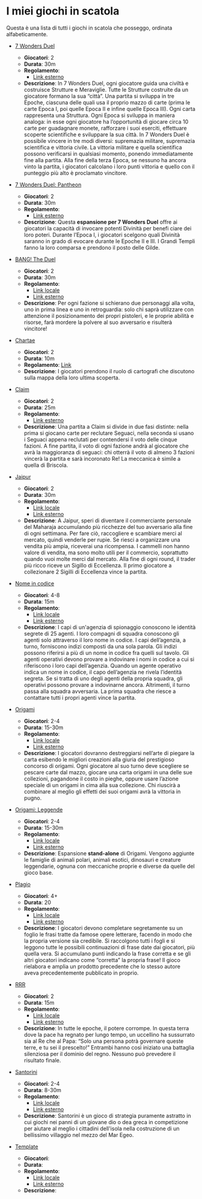 # I miei giochi in scatola

Questa è una lista di tutti i giochi in scatola che posseggo, ordinata alfabeticamente.

- [7 Wonders Duel](https://www.rprod.com/it/games/7-wonders-duel)
  - **Giocatori**: 2
  - **Durata**: 30m
  - **Regolamento**:
    - [Link esterno](https://cdn.svc.asmodee.net/production-rprod/storage/downloads/games/7wonders-duel/it/7du-rules-it-1599056294rnFTN.pdf)
  - **Descrizione**: In 7 Wonders Duel, ogni giocatore guida una civiltà e costruisce Strutture e Meraviglie. Tutte le Strutture costruite da un giocatore formano la sua “città”. Una partita si sviluppa in tre Epoche, ciascuna delle quali usa il proprio mazzo di carte (prima le carte Epoca I, poi quelle Epoca II e infine quelle Epoca III). Ogni carta rappresenta una Struttura. Ogni Epoca si sviluppa in maniera analoga: in esse ogni giocatore ha l’opportunità di giocare circa 10 carte per guadagnare monete, rafforzare i suoi eserciti, effettuare scoperte scientifiche e sviluppare la sua città.
In 7 Wonders Duel è possibile vincere in tre modi diversi: supremazia militare, supremazia scientifica e vittoria civile.
La vittoria militare e quella scientifica possono verificarsi in qualsiasi momento, ponendo immediatamente fine alla partita. Alla fine della terza Epoca, se nessuno ha ancora vinto la partita, i giocatori calcolano i loro punti vittoria e quello con il punteggio più alto è proclamato vincitore.

- [7 Wonders Duel: Pantheon](https://www.rprod.com/it/games/7-wonders-duel/pantheon)
  - **Giocatori**: 2
  - **Durata**: 30m
  - **Regolamento**:
    - [Link esterno](https://cdn.svc.asmodee.net/production-rprod/storage/downloads/games/7wonders-duel-pantheon/it/7dpa-rules-it-16245352255fvc2.pdf)
  - **Descrizione**: Questa **espansione per 7 Wonders Duel** offre ai giocatori la capacità di invocare potenti Divinità per benefi ciare dei loro poteri. Durante l’Epoca I, i giocatori scelgono quali Divinità saranno in grado di evocare durante le Epoche II e III. I Grandi Templi fanno la loro comparsa e prendono il posto delle Gilde.
 
- [BANG! The Duel](https://bang.dvgiochi.com/prod.php?id=10)
  - **Giocatori**: 2
  - **Durata**: 30m
  - **Regolamento**:
    - [Link locale]()
    - [Link esterno](https://www.dvgiochi.com/giochi/Bang-TheDuel/download/Bang_TheDuel_Rules_ITA.pdf)
  - **Descrizione**: Per ogni fazione si schierano due personaggi alla volta, uno in prima linea e uno in retroguardia: solo chi saprà utilizzare con attenzione il posizionamento dei propri pistoleri, e le proprie abilità e risorse, farà mordere la polvere al suo avversario e risulterà vincitore!

- [Chartae](https://www.xvgames.it/chartae/)
  - **Giocatori**: 2
  - **Durata**: 10m
  - **Regolamento**: [Link]()
  - **Descrizione**: I giocatori prendono il ruolo di cartografi che discutono sulla mappa della loro ultima scoperta.
 
- [Claim](https://www.msedizioni.it/claim/)
  - **Giocatori**: 2
  - **Durata**: 25m
  - **Regolamento**:
    - [Link esterno](https://www.dropbox.com/s/gjlt5ik6yp4m9bt/MSEDIZIONI-CLAIM_REGOLAMENTO.pdf?dl=0)
  - **Descrizione**: Una partita a Claim si divide in due fasi distinte: nella prima si giocano carte per reclutare Seguaci, nella seconda si usano i Seguaci appena reclutati per contendersi il voto delle cinque fazioni. A fine partita, il voto di ogni fazione andrà al giocatore che avrà la maggioranza di seguaci: chi otterrà il voto di almeno 3 fazioni vincerà la partita e sarà incoronato Re! La meccanica è simile a quella di Briscola.
 
- [Jaipur](https://www.spacecowboys.fr/jaipur-english)
  - **Giocatori**: 2
  - **Durata**: 30m
  - **Regolamento**:
    - [Link locale]()
    - [Link esterno](https://www.spacecowboys.fr/_files/ugd/59baa2_668d47414cf6481d97060052b7238b2d.pdf)
  - **Descrizione**: A Jaipur, speri di diventare il commerciante personale del Maharaja accumulando più ricchezze del tuo avversario alla fine di ogni settimana. Per fare ciò, raccogliere e scambiare merci al mercato, quindi venderle per rupie. Se riesci a organizzare una vendita più ampia, riceverai una ricompensa. I cammelli non hanno valore di vendita, ma sono molto utili per il commercio, soprattutto quando vuoi molte merci dal mercato.
Alla fine di ogni round, il trader più ricco riceve un Sigillo di Eccellenza. Il primo giocatore a collezionare 2 Sigilli di Eccellenza vince la partita.
    
- [Nome in codice](https://www.craniocreations.it/prodotto/nome-in-codice)
  - **Giocatori**: 4-8
  - **Durata**: 15m
  - **Regolamento**: 
    - [Link locale](./regolamenti/nome-in-codice-regolamento.pdf)
    - [Link esterno](https://czechgames.com/files/rules/codenames-rules-it.pdf)
  - **Descrizione**: I capi di un'agenzia di spionaggio conoscono le identità segrete di 25 agenti. I loro compagni di squadra conoscono gli agenti solo
attraverso il loro nome in codice.
I capi dell’agenzia, a turno, forniscono indizi composti da una sola parola. Gli indizi possono riferirsi a più di un nome in codice fra quelli sul tavolo. Gli agenti operativi devono provare a indovinare i nomi in codice a cui si riferiscono i loro capi dell’agenzia. Quando un agente operativo indica un nome in codice, il capo dell’agenzia ne rivela l’identità segreta. Se si tratta di uno degli agenti della propria squadra, gli operativi possono provare a indovinarne ancora. Altrimenti, il turno passa alla squadra avversaria. La prima squadra che riesce a contattare tutti i propri agenti vince la partita.

- [Origami](https://web.archive.org/web/20221003041333/https://www.dvgiochi.com/catalogo/origami-ita/?linea=2)
  - **Giocatori**: 2-4
  - **Durata**: 15-30m
  - **Regolamento**: 
    - [Link locale](./regolamenti/origami-regolamento.pdf)
    - [Link esterno](https://web.archive.org/web/20221003041333/https://www.dvgiochi.com/giochi/origami-ita/download/Origami_Rules-ITA.pdf)
  - **Descrizione**: I giocatori dovranno destreggiarsi nell’arte di piegare la carta esibendo le migliori creazioni alla giuria del prestigioso concorso di origami.
Ogni giocatore al suo turno deve scegliere se pescare carte dal mazzo, giocare una carta origami in una delle sue collezioni, pagandone il costo in pieghe, oppure usare l’azione speciale di un origami in cima alla sua collezione. Chi riuscirà a combinare al meglio gli effetti dei suoi origami avrà la vittoria in pugno.

- [Origami: Leggende](https://www.dvgiochi.com/catalogo/origami-leggende/)
  - **Giocatori**: 2-4
  - **Durata**: 15-30m
  - **Regolamento**:
    - [Link locale](./regolamenti/origami-leggende-regolamento.pdf)
    - [Link esterno](https://www.dvgiochi.com/giochi/origami-leggende/download/Origami-Legends_ITA_Rules.pdf)
  - **Descrizione**: Espansione **stand-alone** di Origami. Vengono aggiunte le famiglie di animali polari, animali esotici, dinosauri e creature leggendarie, ognuna con meccaniche proprie e diverse da quelle del gioco base.

- [Plagio](https://www.studiogiochi.com/pubblicazioni/plagio-it-2/)
  - **Giocatori**: 4+
  - **Durata**: 20
  - **Regolamento**:
    - [Link locale]()
    - [Link esterno](https://www.studiogiochi.com/files/studiogiochi.com/giochi/319/Plagio-regolamento%20IT.pdf)
  - **Descrizione**: I giocatori devono completare segretamente su un foglio le frasi tratte da famose opere letterare, facendo in modo che la propria versione sia credibile. Si raccolgono tutti i fogli e si leggono tutte le possibili continuazioni di frase date dai giocatori, più quella vera. Si accumulano punti indicando la frase corretta e se gli altri giocatori indicano come “corretta” la propria frase! Il gioco rielabora e amplia un prodotto precedente che lo stesso autore aveva precedentemente pubblicato in proprio.

- [RRR](https://www.xvgames.it/rrr/)
  - **Giocatori**: 2
  - **Durata**: 15m
  - **Regolamento**:
    - [Link locale]()
    - [Link esterno](https://www.xvgames.it/wp-content/uploads/2020/09/rrr-italiano.pdf)
  - **Descrizione**: In tutte le epoche, il potere corrompe.
In questa terra dove la pace ha regnato per lungo tempo, un uccellino ha sussurrato sia al Re che al Papa: “Solo una persona potrà governare queste terre, e tu sei il prescelto!”
Entrambi hanno così iniziato una battaglia silenziosa per il dominio del regno. Nessuno può prevedere il risultato finale.

- [Santorini](https://roxley.com/collections/all/products/santorini)
  - **Giocatori**: 2-4
  - **Durata**: 8-30m
  - **Regolamento**:
    - [Link locale]()
    - [Link esterno](https://lepartiltutto.wordpress.com/2017/03/18/perche-si-santorini/)
  - **Descrizione**: Santorini è un gioco di strategia puramente astratto in cui giochi nei panni di un giovane dio o dea greca in competizione per aiutare al meglio i cittadini dell'isola nella costruzione di un bellissimo villaggio nel mezzo del Mar Egeo.
    
- [Template]()
  - **Giocatori**: 
  - **Durata**: 
  - **Regolamento**:
    - [Link locale]()
    - [Link esterno]()
  - **Descrizione**: 
